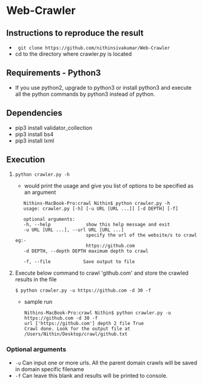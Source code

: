 # Web-Crawler

## Instructions to reproduce the result
- ``` git clone https://github.com/nithinsivakumar/Web-Crawler```
-  cd to the directory where crawler.py is located
## Requirements - Python3
  
  - If you use python2, upgrade to python3 or install python3 and 
    execute all the python commands by python3 instead of python.

## Dependencies

* pip3 install validator_collection
* pip3 install bs4 
* pip3 install lxml

## Execution

1. `python crawler.py -h`
   - would print the usage and give you list of options to be specified as an argument
   
   ```
      Nithins-MacBook-Pro:crawl Nithin$ python crawler.py -h
      usage: crawler.py [-h] [-u URL [URL ...]] [-d DEPTH] [-f]

      optional arguments:
      -h, --help             show this help message and exit
      -u URL [URL ...], --url URL [URL ...]
                             specify the url of the website/s to crawl eg:-
                             https://github.com
      -d DEPTH, --depth DEPTH maximum depth to crawl
                        
      -f, --file            Save output to file
      ```

2. Execute below command to crawl 'github.com' and store the crawled results in the file
   
   `$ python crawler.py -u https://github.com -d 30 -f`
    
    - sample run
        ```
        Nithins-MacBook-Pro:crawl Nithin$ python crawler.py -u https://github.com -d 30 -f
        url ['https://github.com'] depth 2 file True
        Crawl done. Look for the output file at  /Users/Nithin/Desktop/crawl/github.txt
        
        ```

### Optional arguments
- `-u`  Can input one or more urls. All the parent domain crawls will be saved in domain specific filename
- `-f`  Can leave this blank and results will be printed to console.
